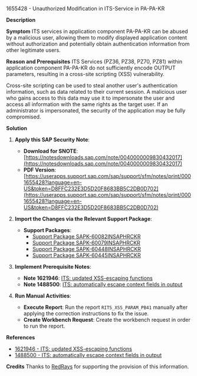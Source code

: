 1655428 - Unauthorized Modification in ITS-Service in PA-PA-KR

**Description**

**Symptom**
ITS services in application component PA-PA-KR can be abused by a malicious user, allowing them to modify displayed application content without authorization and potentially obtain authentication information from other legitimate users.

**Reason and Prerequisites**
ITS Services (PZ36, PZ38, PZ70, PZ81) within application component PA-PA-KR do not sufficiently encode OUTPUT parameters, resulting in a cross-site scripting (XSS) vulnerability. 

Cross-site scripting can be used to steal another user's authentication information, such as data related to their current session. A malicious user who gains access to this data may use it to impersonate the user and access all information with the same rights as the target user. If an administrator is impersonated, the security of the application may be fully compromised.

**Solution**
1. **Apply this SAP Security Note**:
   - **Download for SNOTE**: [https://notesdownloads.sap.com/note/0040000009830432017](https://notesdownloads.sap.com/note/0040000009830432017)
   - **PDF Version**: [https://userapps.support.sap.com/sap/support/sfm/notes/print/0001655428?language=en-US&token=D8FFC232E3D5D20F8683BB5C2DB0D702](https://userapps.support.sap.com/sap/support/sfm/notes/print/0001655428?language=en-US&token=D8FFC232E3D5D20F8683BB5C2DB0D702)

2. **Import the Changes via the Relevant Support Package**:
   - **Support Packages**:
     - [Support Package SAPK-60082INSAPHRCKR](https://me.sap.com/supportpackage/SAPK-60082INSAPHRCKR)
     - [Support Package SAPK-60079INSAPHRCKR](https://me.sap.com/supportpackage/SAPK-60079INSAPHRCKR)
     - [Support Package SAPK-60448INSAPHRCKR](https://me.sap.com/supportpackage/SAPK-60448INSAPHRCKR)
     - [Support Package SAPK-60445INSAPHRCKR](https://me.sap.com/supportpackage/SAPK-60445INSAPHRCKR)

3. **Implement Prerequisite Notes**:
   - **Note 1621946**: [ITS: updated XSS-escaping functions](https://me.sap.com/notes/1621946)
   - **Note 1488500**: [ITS: automatically escape context fields in output](https://me.sap.com/notes/1488500)

4. **Run Manual Activities**:
   - **Execute Report**: Run the report `RITS_XSS_PARAM_PB41` manually after applying the correction instructions to fix the issue.
   - **Create Workbench Request**: Create the workbench request in order to run the report.

**References**
- [1621946 - ITS: updated XSS-escaping functions](https://me.sap.com/notes/1621946)
- [1488500 - ITS: automatically escape context fields in output](https://me.sap.com/notes/1488500)

**Credits**
Thanks to [RedRays](https://redrays.io) for supporting the provision of this information.
